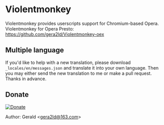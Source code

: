 Violentmonkey
=============

Violentmonkey provides userscripts support for Chromium-based Opera.  
Violentmonkey for Opera Presto: <https://github.com/gera2ld/Violentmonkey-oex>

Multiple language
---
If you'd like to help with a new translation, please download `_locales/en/messages.json` and translate it into your own language. Then you may either send the new translation to me or make a pull request. Thanks in advance.

Donate
---
[![Donate](https://img.alipay.com/sys/personalprod/style/mc/btn-index.png)](http://me.alipay.com/gera2ld)

Author: Gerald &lt;<gera2ld@163.com>&gt;

